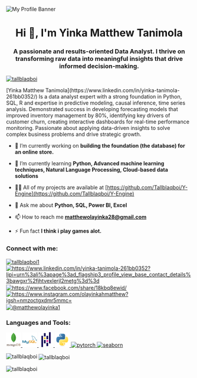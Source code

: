![My Profile Banner]( https://media.licdn.com/dms/image/v2/D4D12AQENxH4et7bJkA/article-cover_image-shrink_720_1280/article-cover_image-shrink_720_1280/0/1705316886670?e=1753315200&v=beta&t=TyDFWog2BliW94SRVOF6EdhqeY-RSA5vvhoOl-T5lf8
)
<h1 align="center">Hi 👋, I'm Yinka Matthew Tanimola</h1>
<h3 align="center">A passionate and results-oriented Data Analyst. I thrive on transforming raw data into meaningful insights that drive informed decision-making.</h3>

<p align="left"> <a href="https://github.com/ryo-ma/github-profile-trophy"><img src="https://github-profile-trophy.vercel.app/?username=tallblaqboi" alt="tallblaqboi" /></a> </p>
[Yinka Matthew Tanimola](https://www.linkedin.com/in/yinka-tanimola-261bb0352/) Is a data analyst expert with a strong foundation in Python, SQL, R and expertise in predictive modeling, causal inference, time series analysis. Demonstrated success in developing forecasting models that improved inventory management by 80%, identifying key drivers of customer churn, creating interactive dashboards for real-time performance monitoring. Passionate about applying data-driven insights to solve complex business problems and drive strategic growth.


- 🔭 I’m currently working on **building the foundation (the database) for an online store.**

- 🌱 I’m currently learning **Python, Advanced machine learning techniques, Natural Language Processing, Cloud-based data solutions**

- 👨‍💻 All of my projects are available at [https://github.com/Tallblaqboi/Y-Engine](https://github.com/Tallblaqboi/Y-Engine)

- 💬 Ask me about **Python, SQL, Power BI, Excel**

- 📫 How to reach me **matthewolayinka28@gmail.com**

- ⚡ Fun fact **I think i play games alot.**

<h3 align="left">Connect with me:</h3>
<p align="left">
<a href="https://twitter.com/tallblaqboi1" target="blank"><img align="center" src="https://raw.githubusercontent.com/rahuldkjain/github-profile-readme-generator/master/src/images/icons/Social/twitter.svg" alt="tallblaqboi1" height="30" width="40" /></a>
<a href="https://linkedin.com/in/https://www.linkedin.com/in/yinka-tanimola-261bb0352?lipi=urn%3ali%3apage%3ad_flagship3_profile_view_base_contact_details%3bawgxr%2fjhtvexlerjl2metg%3d%3d" target="blank"><img align="center" src="https://raw.githubusercontent.com/rahuldkjain/github-profile-readme-generator/master/src/images/icons/Social/linked-in-alt.svg" alt="https://www.linkedin.com/in/yinka-tanimola-261bb0352?lipi=urn%3ali%3apage%3ad_flagship3_profile_view_base_contact_details%3bawgxr%2fjhtvexlerjl2metg%3d%3d" height="30" width="40" /></a>
<a href="https://fb.com/https://www.facebook.com/share/18kbq8ewid/" target="blank"><img align="center" src="https://raw.githubusercontent.com/rahuldkjain/github-profile-readme-generator/master/src/images/icons/Social/facebook.svg" alt="https://www.facebook.com/share/18kbq8ewid/" height="30" width="40" /></a>
<a href="https://instagram.com/https://www.instagram.com/olayinkahmatthew?igsh=nmzoctgxdmr5mmc=" target="blank"><img align="center" src="https://raw.githubusercontent.com/rahuldkjain/github-profile-readme-generator/master/src/images/icons/Social/instagram.svg" alt="https://www.instagram.com/olayinkahmatthew?igsh=nmzoctgxdmr5mmc=" height="30" width="40" /></a>
<a href="https://www.hackerrank.com/@matthewolayinka1" target="blank"><img align="center" src="https://raw.githubusercontent.com/rahuldkjain/github-profile-readme-generator/master/src/images/icons/Social/hackerrank.svg" alt="@matthewolayinka1" height="30" width="40" /></a>
</p>

<h3 align="left">Languages and Tools:</h3>
<p align="left"> <a href="https://www.mongodb.com/" target="_blank" rel="noreferrer"> <img src="https://raw.githubusercontent.com/devicons/devicon/master/icons/mongodb/mongodb-original-wordmark.svg" alt="mongodb" width="40" height="40"/> </a> <a href="https://www.mysql.com/" target="_blank" rel="noreferrer"> <img src="https://raw.githubusercontent.com/devicons/devicon/master/icons/mysql/mysql-original-wordmark.svg" alt="mysql" width="40" height="40"/> </a> <a href="https://pandas.pydata.org/" target="_blank" rel="noreferrer"> <img src="https://raw.githubusercontent.com/devicons/devicon/2ae2a900d2f041da66e950e4d48052658d850630/icons/pandas/pandas-original.svg" alt="pandas" width="40" height="40"/> </a> <a href="https://www.python.org" target="_blank" rel="noreferrer"> <img src="https://raw.githubusercontent.com/devicons/devicon/master/icons/python/python-original.svg" alt="python" width="40" height="40"/> </a> <a href="https://pytorch.org/" target="_blank" rel="noreferrer"> <img src="https://www.vectorlogo.zone/logos/pytorch/pytorch-icon.svg" alt="pytorch" width="40" height="40"/> </a> <a href="https://seaborn.pydata.org/" target="_blank" rel="noreferrer"> <img src="https://seaborn.pydata.org/_images/logo-mark-lightbg.svg" alt="seaborn" width="40" height="40"/> </a> </p>

<p><img align="left" src="https://github-readme-stats.vercel.app/api/top-langs?username=tallblaqboi&show_icons=true&locale=en&layout=compact" alt="tallblaqboi" /></p>

<p>&nbsp;<img align="center" src="https://github-readme-stats.vercel.app/api?username=tallblaqboi&show_icons=true&locale=en" alt="tallblaqboi" /></p>

<p><img align="center" src="https://github-readme-streak-stats.herokuapp.com/?user=tallblaqboi&" alt="tallblaqboi" /></p>
